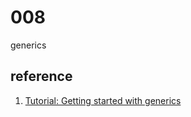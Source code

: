 # 008

generics

## reference

1. [Tutorial: Getting started with generics](https://golang.google.cn/doc/tutorial/generics)
